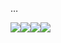 
…

![](https://res.cloudinary.com/micahredding/e_grayscale/w_160/c_scale/o_25/TEDx_logo1_dmhodp)![](https://res.cloudinary.com/micahredding/e_grayscale/w_200/c_scale/o_20/wired)![](https://res.cloudinary.com/micahredding/e_grayscale/w_160/c_scale/o_20/bbc)![](https://res.cloudinary.com/micahredding/e_grayscale/w_200/c_scale/o_25/motherboard-logo)